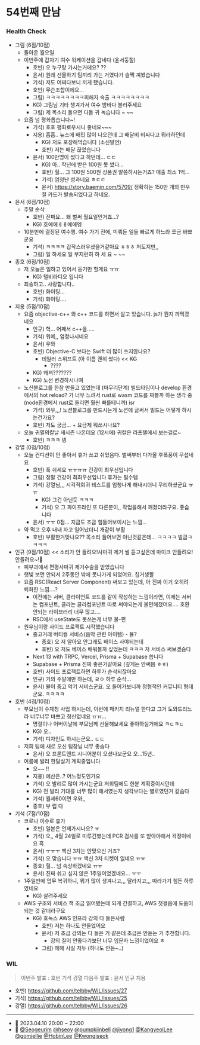 # 54번째 만남

### Health Check

- 그림 (6점/10점)
  - 돌아온 월요일
  - 이번주에 갑자기 여수 워케이션을 갑네다 (윤서둥절)
    - 호빈) 오 누구랑 가시는거에요? ??
    - 윤서) 원래 선물하기 팀끼리 가는 거였다가 슬쩍 껴봤습니다
    - 기석) 저도 어쩌다보니 끼게 됐습니다.
    - 호빈) 무슨조합이에요...
    - 그림) ㅋㅋㅋㅋㅋㅋㅋㅋ피해자 속출 ㅋㅋㅋㅋㅋㅋㅋㅋ
    - KG) 그림님 기타 챙겨가서 여수 밤바다 불러주세요
    - 그림) 제 목소리 들으면 다들 귀 녹습니다 ~ ~~
  - 요즘 넘 평화롭습니다~!
    - 기석) 호호 평화로우시니 좋네요~~~
    - 지용) 흠흠.. 뉴스에 배민 많이 나오던데 그 배달비 비싸다고 뭐라하던데
      - KG) 저도 포장해먹습니다 (소신발언)
      - 호빈) 저는 배달 끊었습니다
    - 윤서) 100만명이 썼다고 하던데... ㄷㄷ
      - KG) 아.. 작년에 받은 100원 못 썼다...
      - 호빈) 헐... 그 100원 500원 상품권 말씀하시는거죠? 매출 최소 1억...
      - 기석) 엄청난 성과네요 ㅎㄷㄷ
      - 윤서) https://story.baemin.com/5709/ 정확히는 150만 개의 만우절 카드가 발송되었다고 하네요.
- 윤서 (6점/10점)
  - 주말 순삭
    - 호빈) 진짜요... 왜 벌써 월요일인거죠...?
    - KG) 호에에ㅔㅔ에에엥
  - 10분만에 결정된 여수행. 여수 가기 전에, 미뤄둔 일들 빠르게 하느라 쪼금 바쁘군요
    - 기석) ㅋㅋㅋㅋ 갑작스러우셨을거같아요 ㅎㅎㅎ 저도지만,,
    - 그림) 일 하세요 일 부지런히 하 세 요 ~ ~~
- 종호 (6점/10점)
  - 저 오늘은 일하고 있어서 듣기만 할게요 ㅠㅠ
    - KG) 텔비라디오 입니다
  - 죄송하고.. 사랑합니다..
    - 호빈) 화이팅...
    - 기석) 화이팅....
- 지용 (5점/10점)
  - 요즘 objective-c++ 와 c++ 코드를 하면서 살고 있습니다. js가 뭔지 까먹겠네요
    - 인규) 헉... 어째서 c++을.....
    - 기석) 워메,, 엄청나시네요
    - 윤서) 우와
    - 호빈) Objective-C 보다는 Swift 더 많이 쓰지않나요?
      - 테일러 스위프트 (아 이름 괜히 썼다) << ~~KG~~
        - ????
    - KG) 왜져???????
    - KG) 노선 변경하시나여
  - 노션블로그를 한참 만들고 있었는데 (마무리단계) 빌드타임이나 develop 환경에서의 hot reload? 가 너무 느려서 rust로 wasm 코드를 짜볼까 하는 생각 중 (node환경에서 rust로 돌리면 훨씬 빠를테니까) isr
    - 기석) 와우,,,! 노션블로그를 만드시는게 노션에 글써서 빌드는 어떻게 하시는건가요?
    - 호빈) 저도 궁금... + 요금제 뭐쓰시나요?
  - 오늘 귀멸의칼날 새시즌 나온데요 (12시에) 귀칼은 라프텔에서 보는걸로~
    - 호빈) ㅋㅋㅋ 넹
- 강열 (0점/10점)
  - 오늘 컨디션이 안 좋아서 휴가 쓰고 쉬었음다. 벌써부터 다가올 후폭풍이 무섭네요
    - 호빈) 푹 쉬세요 ㅠㅠㅠㅠ 건강이 최우선입니다
    - 그림) 정말 건강이 최최우선입니다 휴가는 필수템
    - 기석) 강열님,,, 시각적회귀 테스트를 엄청나게 해내시더니 무리하셨군요 ㅠㅠ
      - KG) 그건 아닌듯 ㅋㅋㅋ
      - 기석) 오 그 파이프라인 또 다른분이,, 작업을해서 깨졌더라구요. 좋습니다
    - 윤서) ㅜㅜ 0점... 지금도 조금 힘들어보이시는 느낌...
  - 약 먹고 오후 내내 자고 일어났더니 개같이 부활
    - 호빈) 부활한거맞나요?? 목소리 들어보면 아닌것같은데... ㅋㅋㅋㅋ 벌금ㅋㅋㅋㅋ
- 인규 (9점/10점) << 소리가 안 들려요!사마귀 제거 썰 듣고싶은데 마이크 안들려요!안들려요~!🤔
  - 피부과에서 편평사마귀 제거수술을 받았습니다
  - 햇빛 보면 안되서 2주동안 밖에 못나가게 되었어요. 칩거생활
  - 요즘 RSC(React Server Component) 써보고 있는데, 아 진짜 이거 오히려 퇴화한 느낌....?
    - 이전에는 서버, 클라이언트 코드를 같이 작성하는 느낌이라면, 이제는 서버는 컴포넌트, 클라는 클라컴포넌트 따로 써야되는게 불편해졌어요.... 호환 안되는 라이브러리 너무 많고....
    - RSC에서 useState도 못쓰는게 너무 불-편
  - 원우님이랑 사이드 프로젝트 시작했습니다
    - 중고거래 버티컬 서비스(음악 관련 아이템) - 뮬?
      - 종호) 오 저 알아요 안그래도 베이스 사야되는데
      - 호빈) 오 저도 베이스 배워볼까 싶었는데 ㅋㅋㅋ 저 서비스 써보겠슴다
    - Next 13 with TRPC, Vercel, Prisma + Supabase 씁니다
    - Supabase + Prisma 진짜 좋은거같아요 (깊게는 안써봄 ㅎㅎ)
    - 호빈) 사이드 프로젝트하면 하루가 순삭되잖아요
    - 인규) 거의 주말에만 하는데, ㄹㅇ 하루 순삭...
    - 윤서) 뮬이 중고 악기 서비스군요. 오 들어가보니까 정형적인 커뮤니티 형태군요. ㅋㅋㅋㅋ
- 호빈 (4점/10점)
  - 부모님이 수제청 사업 하시는데, 이번에 패키지 리뉴얼 한다고 그거 도와드리느라 너무너무 바쁘고 정신없네요 ㅠㅠ...
    - 명절이나 어버이날에 부모님께 선물해보세요 좋아하실거에요 ㅋㄷㅋㄷ
    - KG) 오..
    - 기석) 디자인도 하시는군요.. ㄷㄷ
  - 저희 팀에 새로 오신 팀장님 너무 좋슴다
    - 윤서) 오 프론트엔드 시니어분이 오셨나보군요 오...15년..
  - 여름에 발리 한달살기 계획중입니다
    - 오~~ !!
    - 지용) 예산은..? 어느정도인가요
    - 기석) 오 발리로 많이 가시는군요 저희팀에도 한분 계획중이시던데
    - KG) 전 발리 기대를 너무 많이 해서였는지 생각보다는 별로였던거 같슴다
    - 기석) 월세60이면 우와,,
    - 종호) 부 럽 다
- 기석 (7점/10점)
  - 코로나 이슈로 휴가
    - 호빈) 일본은 언제가시나요? ㅠ
    - 기석) 오,, 4월 24일로 미루긴했는데 PCR 검사를 또 받아야해서 걱정이네요 흑
    - 윤서) ㅜㅜㅜ 백신 3차는 안맞으신 거죠?
    - 기석) 오 맞습니다 ㅠㅠ 백신 3차 티켓이 없네요 ㅠㅠ
    - 종호) 헐... 넘 속상하겠네요 ㅠㅠ
    - 윤서) 진짜 쉬고 싶지 않은 1주일이었겠네요... ㅜㅜ
  - 1주일만에 업무 복귀하니, 뭐가 많이 생겨나고,,, 달라지고,,, 따라가기 힘든 하루였네요
    - KG) 살려주세요
  - AWS 구조와 서비스 책 조금 읽어봤는데 되게 간결하고, AWS 첫걸음에 도움이 되는 것 같더라구요
    - KG) 호눅스 AWS 인프라 강의 다 들은사람
      - 호빈) 저는 하나도 안들었어요
      - 윤서) 저 초급 강의는 다 들은 거 같은데 초급은 안듣는 거 추천합니다.
        - 강의 질이 안좋다기보단 너무 입문자 느낌이었어요 ㅎ
      - 그림) 헤헤 사실 저두 (하나도 안듣~..)

### WIL

> 이번주 발표 : 호빈 기석 강열
> 다음주 발표 : 윤서 인규 지용

- 호빈) https://github.com/telbby/WIL/issues/27
- 기석) https://github.com/telbby/WIL/issues/25
- 강열) https://github.com/telbby/WIL/issues/26

---

- 📆 2023.04.10 20:00 ~ 22:00
- 👥 [@Seogeurim](https://github.com/Seogeurim) [@hseoy](https://github.com/hseoy) [@pumpkiinbell](https://github.com/pumpkiinbell)
  [@jiyong1](https://github.com/jiyong1) [@KangyeolLee](https://github.com/KangyeolLee) [@gomjellie](https://github.com/gomjellie) [@HobinLee](https://github.com/HobinLee) [@Kwongiseok](https://github.com/Kwongiseok)
